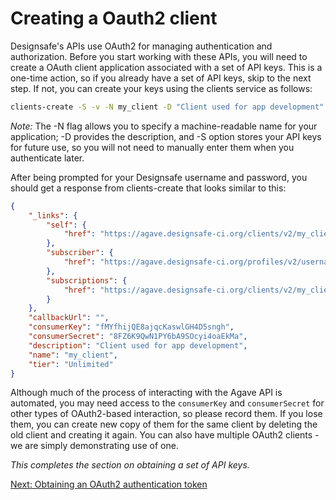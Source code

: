 # Creating a Oauth2 client

Designsafe's APIs use OAuth2 for managing authentication and authorization. Before you start working with these APIs, you will need to create a OAuth client application associated with a set of API keys. This is a one-time action, so if you already have a set of API keys, skip to the next step. If not, you can create your keys using the clients service as follows:

```sh
clients-create -S -v -N my_client -D "Client used for app development"
```

*Note:* The -N flag allows you to specify a machine-readable name for your application; -D provides the description, and -S option stores your API keys for future use, so you will not need to manually enter them when you authenticate later.

After being prompted for your Designsafe username and password, you should get a response from clients-create that looks similar to this:
```json
{
    "_links": {
        "self": {
            "href": "https://agave.designsafe-ci.org/clients/v2/my_client"
        },
        "subscriber": {
            "href": "https://agave.designsafe-ci.org/profiles/v2/username"
        },
        "subscriptions": {
            "href": "https://agave.designsafe-ci.org/clients/v2/my_client/subscriptions/"
        }
    },
    "callbackUrl": "",
    "consumerKey": "fMYfhijQE8ajqcKaswlGH4D5sngh",
    "consumerSecret": "8FZ6K9QwN1PY6bA9SOcyi4oaEkMa",
    "description": "Client used for app development",
    "name": "my_client",
    "tier": "Unlimited"
}
```

Although much of the process of interacting with the Agave API is automated, you may need access to the ```consumerKey``` and ```consumerSecret``` for other types of OAuth2-based interaction, so please record them. If you lose them, you can create new copy of them for the same client by deleting the old client and creating it again. You can also have multiple OAuth2 clients - we are simply demonstrating use of one.

*This completes the section on obtaining a set of API keys.*

[Next: Obtaining an OAuth2 authentication token](00-token-101.md)
